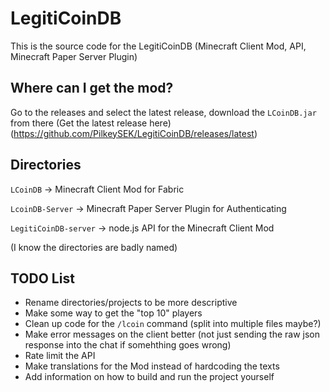 # LegitiCoinDB
This is the source code for the LegitiCoinDB (Minecraft Client Mod, API, Minecraft Paper Server Plugin)

## Where can I get the mod?
Go to the releases and select the latest release, download the `LCoinDB.jar` from there
(Get the latest release here)(https://github.com/PilkeySEK/LegitiCoinDB/releases/latest)

## Directories
`LCoinDB` -> Minecraft Client Mod for Fabric

`LcoinDB-Server` -> Minecraft Paper Server Plugin for Authenticating

`LegitiCoinDB-server` -> node.js API for the Minecraft Client Mod

(I know the directories are badly named)

## TODO List
- Rename directories/projects to be more descriptive
- Make some way to get the "top 10" players
- Clean up code for the `/lcoin` command (split into multiple files maybe?)
- Make error messages on the client better (not just sending the raw json response into the chat if somehthing goes wrong)
- Rate limit the API
- Make translations for the Mod instead of hardcoding the texts
- Add information on how to build and run the project yourself